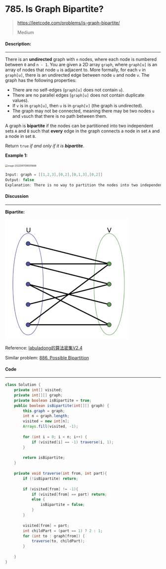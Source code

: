 # 785. Is Graph Bipartite?

> https://leetcode.com/problems/is-graph-bipartite/
>
> Medium

#### Description:

---

There is an **undirected** graph with `n` nodes, where each node is numbered between `0` and `n - 1`. You are given a 2D array `graph`, where `graph[u]` is an array of nodes that node `u` is adjacent to. More formally, for each `v` in `graph[u]`, there is an undirected edge between node `u` and node `v`. The graph has the following properties:

- There are no self-edges (`graph[u]` does not contain `u`).
- There are no parallel edges (`graph[u]` does not contain duplicate values).
- If `v` is in `graph[u]`, then `u` is in `graph[v]` (the graph is undirected).
- The graph may not be connected, meaning there may be two nodes `u` and `v`such that there is no path between them.

A graph is **bipartite** if the nodes can be partitioned into two independent sets `A` and `B` such that **every** edge in the graph connects a node in set `A` and a node in set `B`.

Return `true` *if and only if it is **bipartite***.

**Example 1:**

<img src="/Users/ou/Library/Application Support/typora-user-images/image-20220917095515668.png" alt="image-20220917095515668" style="zoom:50%;" />

```Java
Input: graph = [[1,2,3],[0,2],[0,1,3],[0,2]]
Output: false
Explanation: There is no way to partition the nodes into two independent sets such that every edge connects a node in one and a node in the other.
```



#### Discussion

---

**Bipartite:**

<img src="assets/image-20220917101532446.png" alt="image-20220917101532446" style="zoom:50%;" />



Reference: [labuladong的算法密集V2.4](https://labuladong.gitee.io/algo/)

Similar problem: [886. Possible Bipartition](https://leetcode.com/problems/possible-bipartition/)



#### Code

----

```Java
class Solution {
    private int[] visited;
    private int[][] graph;
    private boolean isBipartite = true;
    public boolean isBipartite(int[][] graph) {
        this.graph = graph;
        int n = graph.length;
        visited = new int[n];
        Arrays.fill(visited, -1);
        
        for (int i = 0; i < n; i++) {
            if (visited[i] == -1) traverse(i, 1);
        }
        
        return isBipartite;
    }
    
    private void traverse(int from, int part){
        if (!isBipartite) return;
        
        if (visited[from] != -1){
            if (visited[from] == part) return;
            else {
                isBipartite = false;
            }
        }
        
        visited[from] = part;
        int childPart = (part == 1) ? 2 : 1;
        for (int to : graph[from]) {
            traverse(to, childPart);
        }
        
    }
}
```

